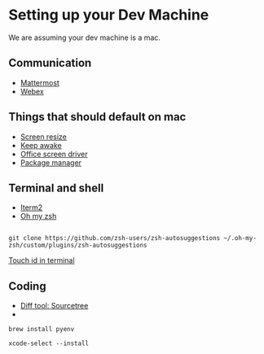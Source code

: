 # Setting up your Dev Machine

We are assuming your dev machine is a mac.

## Communication

- [Mattermost](https://mattermost.com/apps/)
- [Webex](https://www.webex.com/downloads.html)

## Things that should default on mac

- [Screen resize](https://rectangleapp.com/)
- [Keep awake](https://apps.apple.com/us/app/amphetamine/id937984704)
- [Office screen driver](https://www.synaptics.com/products/displaylink-graphics/downloads/macos)
- [Package manager](https://brew.sh/)

## Terminal and shell

- [Iterm2](https://iterm2.com/)
- [Oh my zsh](https://ohmyz.sh/)

```shell

git clone https://github.com/zsh-users/zsh-autosuggestions ~/.oh-my-zsh/custom/plugins/zsh-autosuggestions
```

[Touch id in terminal](https://apple.stackexchange.com/questions/259093/can-touch-id-on-mac-authenticate-sudo-in-terminal)

## Coding

- [Diff tool: Sourcetree](https://www.sourcetreeapp.com/)
-

```shell
brew install pyenv
```

```shell
xcode-select --install
```
